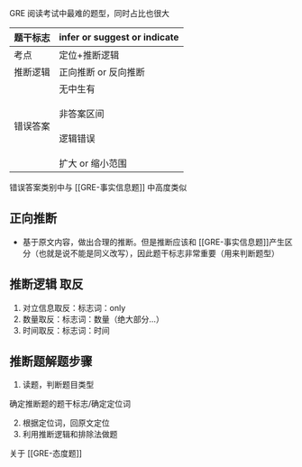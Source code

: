 GRE 阅读考试中最难的题型，同时占比也很大

| 题干标志 | infer or suggest or indicate                    |
| ---- | ----------------------------------------------- |
| 考点   | 定位+推断逻辑                                         |
| 推断逻辑 | 正向推断 or 反向推断                                    |
| 错误答案 | 无中生有<br><br>非答案区间<br><br>逻辑错误<br><br>扩大 or 缩小范围 |

错误答案类别中与 [[GRE-事实信息题]] 中高度类似


## 正向推断

- 基于原文内容，做出合理的推断。但是推断应该和 [[GRE-事实信息题]]产生区分（也就是说不能是同义改写），因此题干标志非常重要（用来判断题型）

## 推断逻辑 取反

1. 对立信息取反：标志词：only
2. 数量取反：标志词：数量（绝大部分...）
3. 时间取反：标志词：时间

## 推断题解题步骤

1. 读题，判断题目类型

确定推断题的题干标志/确定定位词

2. 根据定位词，回原文定位
3. 利用推断逻辑和排除法做题

关于 [[GRE-态度题]]


   

